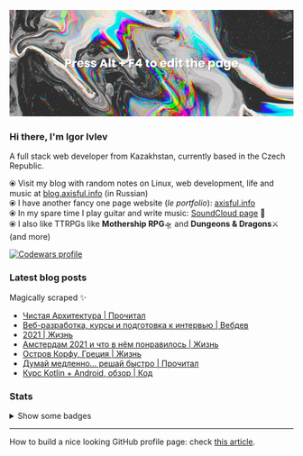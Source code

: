 ![](./hero-image.png)

### Hi there, I'm Igor Ivlev

A full stack web developer from Kazakhstan, currently based in the Czech Republic.

⦿ Visit my blog with random notes on Linux, web development, life and music at [blog.axisful.info](https://blog.axisful.info/) (in Russian) <br>
⦿ I have another fancy one page website (_le portfolio_): [axisful.info](https://axisful.info/) <br>
⦿ In my spare time I play guitar and write music: [SoundCloud page](https://soundcloud.com/igor-okto) 🎸 <br>
⦿ I also like TTRPGs like **Mothership RPG**🛸 and **Dungeons & Dragons**⚔️ (and more)

<a href="https://www.codewars.com/users/Okto"><img src="https://www.codewars.com/users/Okto/badges/small" alt="Codewars profile" /></a>

### Latest blog posts

Magically scraped ✨

<!-- BLOG-POST-LIST:START -->
- [Чистая Архитектура | Прочитал](https://blog.axisful.info/books-reviews/clean-architecture)
- [Веб-разработка, курсы и подготовка к интервью | Вебдев](https://blog.axisful.info/webdev/resources)
- [2021 | Жизнь](https://blog.axisful.info/recap/2021)
- [Амстердам 2021 и что в нём понравилось | Жизнь](https://blog.axisful.info/trips/2021/amsterdam)
- [Остров Корфу, Греция | Жизнь](https://blog.axisful.info/trips/2021/greece-korfu)
- [Думай медленно… решай быстро | Прочитал](https://blog.axisful.info/books-reviews/thinking-fast-and-slow)
- [Курс Kotlin + Android, обзор | Код](https://blog.axisful.info/courses/stepik/kotlin-android)
<!-- BLOG-POST-LIST:END -->


### Stats

<details>

  <summary>Show some badges</summary>
      
  <img src="https://github-readme-stats.vercel.app/api/top-langs?username=8kto&show_icons=true&locale=en&layout=compact&theme=buefy" alt="8kto's languages" />

  <br />
  <img src="https://github-readme-stats.vercel.app/api?username=8kto&show_icons=true&locale=en&count_private=true&layout=compact&hide=stars,contribs,prs,issues&theme=buefy" alt="8kto's GitHub stats" />

  <br />
  <img src="https://github-readme-streak-stats.herokuapp.com/?user=8kto&layout=compact&theme=buefy" alt="8kto's GitHub stats" />

</details>

----

How to build a nice looking GitHub profile page: check [this article](https://dev.to/supritha/how-to-have-an-awesome-github-profile-1969).
